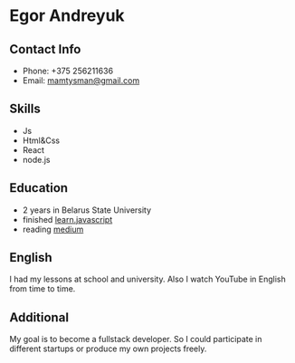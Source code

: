 # Egor Andreyuk


## Contact Info

+ Phone: +375 256211636
+ Email: mamtysman@gmail.com

## Skills

* Js
* Html&Css
* React
* node.js

## Education

- 2 years in Belarus State University
- finished [learn.javascript](https://learn.javascript.ru/)
- reading [medium](https://medium.com/)

## English

I had my lessons at school and university. Also I watch YouTube in English from time to time.

## Additional

My goal is to become a fullstack developer. So I could participate in different startups or produce my own projects freely.
